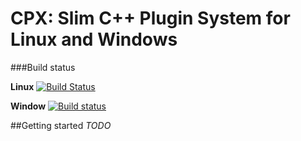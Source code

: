 # CPX: Slim C++ Plugin System for Linux and Windows

###Build status

**Linux** [![Build Status](https://travis-ci.org/matt-komm/CPX.svg?branch=master)](https://travis-ci.org/matt-komm/CPX)

**Window** [![Build status](https://ci.appveyor.com/api/projects/status/eawd4ryap0164wk1?svg=true)](https://ci.appveyor.com/project/matt-komm/cpx)

##Getting started
*TODO*

